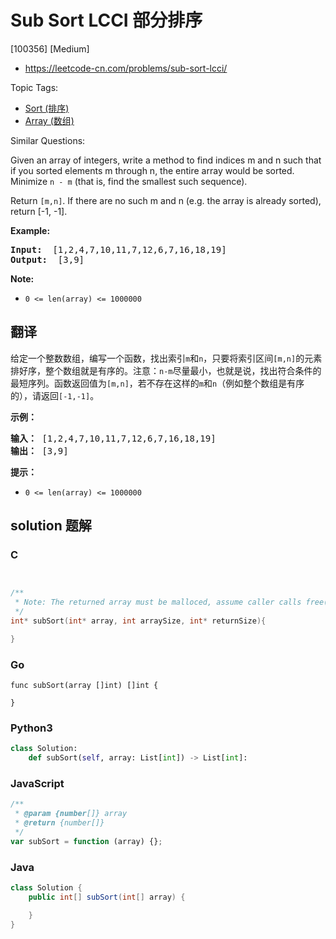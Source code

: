 # Sub Sort LCCI 部分排序

[100356] [Medium]

- https://leetcode-cn.com/problems/sub-sort-lcci/

Topic Tags:

- [Sort (排序)](https://leetcode-cn.com/tag/sort/)
- [Array (数组)](https://leetcode-cn.com/tag/array/)

Similar Questions:

Given an array of integers, write a method to find indices m and n such that if you sorted elements m through n, the entire array would be sorted. Minimize `n - m` (that is, find the smallest such sequence).

Return `[m,n]`. If there are no such m and n (e.g. the array is already sorted), return \[-1, -1\].

**Example:**

<pre><strong>Input: </strong> [1,2,4,7,10,11,7,12,6,7,16,18,19]
<strong>Output: </strong> [3,9]
</pre>

**Note:**

- `0 <= len(array) <= 1000000`

## 翻译

给定一个整数数组，编写一个函数，找出索引`m`和`n`，只要将索引区间`[m,n]`的元素排好序，整个数组就是有序的。注意：`n-m`尽量最小，也就是说，找出符合条件的最短序列。函数返回值为`[m,n]`，若不存在这样的`m`和`n`（例如整个数组是有序的），请返回`[-1,-1]`。

**示例：**

<pre><strong>输入：</strong> [1,2,4,7,10,11,7,12,6,7,16,18,19]
<strong>输出：</strong> [3,9]
</pre>

**提示：**

- `0 <= len(array) <= 1000000`

## solution 题解

### C

```c


/**
 * Note: The returned array must be malloced, assume caller calls free().
 */
int* subSort(int* array, int arraySize, int* returnSize){

}


```

### Go

```golang
func subSort(array []int) []int {

}
```

### Python3

```python
class Solution:
    def subSort(self, array: List[int]) -> List[int]:
```

### JavaScript

```javascript
/**
 * @param {number[]} array
 * @return {number[]}
 */
var subSort = function (array) {};
```

### Java

```java
class Solution {
    public int[] subSort(int[] array) {

    }
}
```
